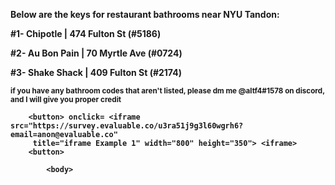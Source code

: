 <html>
    <body>
       <p><b>Below are the keys for restaurant bathrooms near NYU Tandon:<b><p>
        <p>#1- Chipotle | 474 Fulton St (#5186)</p>
        <p>#2- Au Bon Pain | 70 Myrtle Ave (#0724)</p>
        <p>#3- Shake Shack | 409 Fulton St (#2174)</p>
        <p><sub>if you have any bathroom codes that aren't listed, please dm me @altf4#1578 on discord, and I will give you proper credit<sub><p>
   
        <button> onclick= <iframe src="https://survey.evaluable.co/u3ra51j9g3l60wgrh6?email=anon@evaluable.co"
         title="iframe Example 1" width="800" height="350"> <iframe> 
        <button>
            
            <body>

<html>

